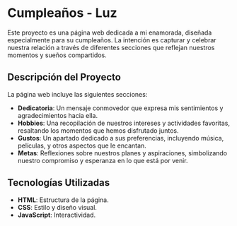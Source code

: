 # Cumpleaños - Luz

Este proyecto es una página web dedicada a mi enamorada, diseñada especialmente para su cumpleaños. La intención es capturar y celebrar nuestra relación a través de diferentes secciones que reflejan nuestros momentos y sueños compartidos.

## Descripción del Proyecto

La página web incluye las siguientes secciones:

- **Dedicatoria**: Un mensaje conmovedor que expresa mis sentimientos y agradecimientos hacia ella.
- **Hobbies**: Una recopilación de nuestros intereses y actividades favoritas, resaltando los momentos que hemos disfrutado juntos.
- **Gustos**: Un apartado dedicado a sus preferencias, incluyendo música, películas, y otros aspectos que le encantan.
- **Metas**: Reflexiones sobre nuestros planes y aspiraciones, simbolizando nuestro compromiso y esperanza en lo que está por venir.

## Tecnologías Utilizadas

- **HTML**: Estructura de la página.
- **CSS**: Estilo y diseño visual.
- **JavaScript**: Interactividad.